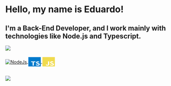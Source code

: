 # Hello, my name is Eduardo!
## I'm a Back-End Developer, and I work mainly with technologies like Node.js and Typescript.

<div>
  <a href="https://github.com/Edu0liver">
  <img height="180em" src="https://github-readme-stats.vercel.app/api/top-langs/?username=edu0liver&layout=compact&langs_count=7&theme=dark"/>
</div>
  
<div style="display: inline_block"><br>
  <img align="center" alt="NodeJs" height="30" width="40" src="https://cdn.jsdelivr.net/gh/devicons/devicon/icons/nodejs/nodejs-original.svg">
  <img align="center" alt="Typescript" height="30" width="40" src="https://raw.githubusercontent.com/devicons/devicon/master/icons/typescript/typescript-plain.svg">
  <img align="center" alt="Javascript" height="30" width="40" src="https://raw.githubusercontent.com/devicons/devicon/master/icons/javascript/javascript-plain.svg">
</div>
  
##

<div>
  <a href="https://www.linkedin.com/in/eduoliveiralves/" target="_blank"><img src="https://img.shields.io/badge/-LinkedIn-%230077B5?style=for-the-badge&logo=linkedin&logoColor=white" target="_blank"></a>
 </div>
